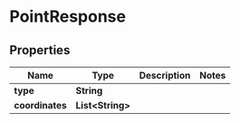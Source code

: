 

# PointResponse


## Properties

| Name | Type | Description | Notes |
|------------ | ------------- | ------------- | -------------|
|**type** | **String** |  |  |
|**coordinates** | **List&lt;String&gt;** |  |  |



